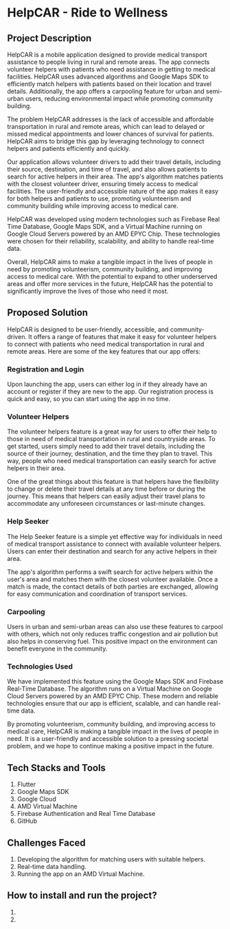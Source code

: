 # HelpCAR - Ride to Wellness

## Project Description

HelpCAR is a mobile application designed to provide medical transport assistance to people living in rural and remote areas. The app connects volunteer helpers with patients who need assistance in getting to medical facilities. HelpCAR uses advanced algorithms and Google Maps SDK to efficiently match helpers with patients based on their location and travel details. Additionally, the app offers a carpooling feature for urban and semi-urban users, reducing environmental impact while promoting community building.

The problem HelpCAR addresses is the lack of accessible and affordable transportation in rural and remote areas, which can lead to delayed or missed medical appointments and lower chances of survival for patients. HelpCAR aims to bridge this gap by leveraging technology to connect helpers and patients efficiently and quickly.

Our application allows volunteer drivers to add their travel details, including their source, destination, and time of travel, and also allows patients to search for active helpers in their area. The app's algorithm matches patients with the closest volunteer driver, ensuring timely access to medical facilities. The user-friendly and accessible nature of the app makes it easy for both helpers and patients to use, promoting volunteerism and community building while improving access to medical care.

HelpCAR was developed using modern technologies such as Firebase Real Time Database, Google Maps SDK, and a Virtual Machine running on Google Cloud Servers powered by an AMD EPYC Chip. These technologies were chosen for their reliability, scalability, and ability to handle real-time data.

Overall, HelpCAR aims to make a tangible impact in the lives of people in need by promoting volunteerism, community building, and improving access to medical care. With the potential to expand to other underserved areas and offer more services in the future, HelpCAR has the potential to significantly improve the lives of those who need it most.

## Proposed Solution

HelpCAR is designed to be user-friendly, accessible, and community-driven. It offers a range of features that make it easy for volunteer helpers to connect with patients who need medical transportation in rural and remote areas. Here are some of the key features that our app offers:

### Registration and Login

Upon launching the app, users can either log in if they already have an account or register if they are new to the app. Our registration process is quick and easy, so you can start using the app in no time.

### Volunteer Helpers

The volunteer helpers feature is a great way for users to offer their help to those in need of medical transportation in rural and countryside areas. To get started, users simply need to add their travel details, including the source of their journey, destination, and the time they plan to travel. This way, people who need medical transportation can easily search for active helpers in their area.

One of the great things about this feature is that helpers have the flexibility to change or delete their travel details at any time before or during the journey. This means that helpers can easily adjust their travel plans to accommodate any unforeseen circumstances or last-minute changes.

### Help Seeker

The Help Seeker feature is a simple yet effective way for individuals in need of medical transport assistance to connect with available volunteer helpers. Users can enter their destination and search for any active helpers in their area.

The app's algorithm performs a swift search for active helpers within the user's area and matches them with the closest volunteer available. Once a match is made, the contact details of both parties are exchanged, allowing for easy communication and coordination of transport services.

### Carpooling

Users in urban and semi-urban areas can also use these features to carpool with others, which not only reduces traffic congestion and air pollution but also helps in conserving fuel. This positive impact on the environment can benefit everyone in the community.

### Technologies Used

We have implemented this feature using the Google Maps SDK and Firebase Real-Time Database. The algorithm runs on a Virtual Machine on Google Cloud Servers powered by an AMD EPYC Chip. These modern and reliable technologies ensure that our app is efficient, scalable, and can handle real-time data.

By promoting volunteerism, community building, and improving access to medical care, HelpCAR is making a tangible impact in the lives of people in need. It is a user-friendly and accessible solution to a pressing societal problem, and we hope to continue making a positive impact in the future.

## Tech Stacks and Tools

1. Flutter
2. Google Maps SDK
3. Google Cloud
4. AMD Virtual Machine
5. Firebase Authentication and Real Time Database
6. GitHub

## Challenges Faced

1. Developing the algorithm for matching users with suitable helpers.
2. Real-time data handling.
3. Running the app on an AMD Virtual Machine.

## How to install and run the project?

1.
2.
